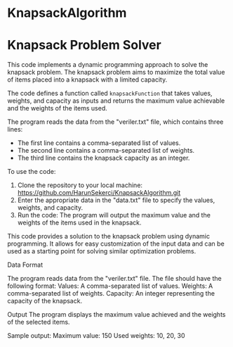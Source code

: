 # KnapsackAlgorithm
# Knapsack Problem Solver

This code implements a dynamic programming approach to solve the knapsack problem. The knapsack problem aims to maximize the total value of items placed into a knapsack with a limited capacity.

The code defines a function called `knapsackFunction` that takes values, weights, and capacity as inputs and returns the maximum value achievable and the weights of the items used.

The program reads the data from the "veriler.txt" file, which contains three lines:
- The first line contains a comma-separated list of values.
- The second line contains a comma-separated list of weights.
- The third line contains the knapsack capacity as an integer.

To use the code:
1. Clone the repository to your local machine:
https://github.com/HarunSekerci/KnapsackAlgorithm.git
2. Enter the appropriate data in the "data.txt" file to specify the values, weights, and capacity.
3. Run the code:
The program will output the maximum value and the weights of the items used in the knapsack.

This code provides a solution to the knapsack problem using dynamic programming. It allows for easy customization of the input data and can be used as a starting point for solving similar optimization problems.

Data Format

The program reads data from the "veriler.txt" file. The file should have the following format:
<values>
<weights>
<capacity>
Values: A comma-separated list of values.
Weights: A comma-separated list of weights.
Capacity: An integer representing the capacity of the knapsack.

Output
The program displays the maximum value achieved and the weights of the selected items.

Sample output:
Maximum value: 150
Used weights: 10, 20, 30
